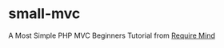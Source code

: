 # small-mvc
A Most Simple PHP MVC Beginners Tutorial from [Require Mind](http://requiremind.com/a-most-simple-php-mvc-beginners-tutorial)
